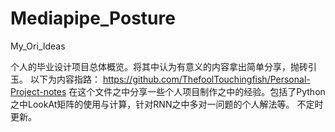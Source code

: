 # Mediapipe_Posture
My_Ori_Ideas

个人的毕业设计项目总体概览。将其中认为有意义的内容拿出简单分享，抛砖引玉。
以下为内容指路：
https://github.com/ThefoolTouchingfish/Personal-Project-notes
在这个文件之中分享一些个人项目制作之中的经验。包括了Python之中LookAt矩阵的使用与计算，针对RNN之中多对一问题的个人解法等。
不定时更新。



